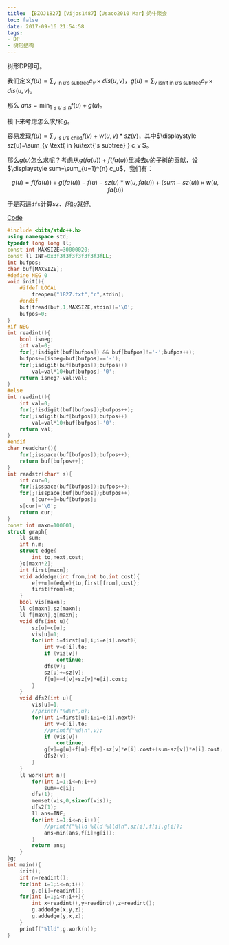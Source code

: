 ```yaml
---
title: 【BZOJ1827】【Vijos1487】【Usaco2010 Mar】奶牛聚会
toc: false
date: 2017-09-16 21:54:58
tags:
- DP
- 树形结构
---
```


树形DP即可。

<!-- more -->

我们定义$\displaystyle f(u)=\sum_{v \text{ in }u\text{'s subtree} } c_v \times dis(u,v)$，$\displaystyle g(u)=\sum_{v \text{ isn't in }u\text{'s subtree} } c_v \times dis(u,v)$。

那么 $\displaystyle ans=\min_{1\le u \le n}f(u)+g(u)$。

接下来考虑怎么求$f$和$g$。

容易发现$\displaystyle f(u)=\sum_{v\text{ is }u\text{'s child}}f(v)+w(u,v)*sz(v)$，其中$\displaystyle sz(u)=\sum_{v \text{ in }u\text{'s subtree} } c_v $。

那么$g(u)$怎么求呢？考虑从$g(fa(u))+f(fa(u))$里减去$u$的子树的贡献，设$\displaystyle sum=\sum_{u=1}^{n} c_u$，我们有：

$$g(u)=f(fa(u))+g(fa(u))-f(u)-sz(u)*w(u,fa(u))+(sum-sz(u))\times w(u,fa(u))$$

于是两遍`dfs`计算$sz$、$f$和$g$就好。

[Code](https://github.com/q234rty/OJ-Codes/blob/master/BZOJ/1827.cpp)

```cpp
#include <bits/stdc++.h>
using namespace std;
typedef long long ll;
const int MAXSIZE=30000020;
const ll INF=0x3f3f3f3f3f3f3f3fLL;
int bufpos;
char buf[MAXSIZE];
#define NEG 0
void init(){
	#ifdef LOCAL
		freopen("1827.txt","r",stdin);
	#endif
	buf[fread(buf,1,MAXSIZE,stdin)]='\0';
	bufpos=0;
}
#if NEG
int readint(){
	bool isneg;
	int val=0;
	for(;!isdigit(buf[bufpos]) && buf[bufpos]!='-';bufpos++);
	bufpos+=(isneg=buf[bufpos]=='-');
	for(;isdigit(buf[bufpos]);bufpos++)
		val=val*10+buf[bufpos]-'0';
	return isneg?-val:val;
}
#else
int readint(){
	int val=0;
	for(;!isdigit(buf[bufpos]);bufpos++);
	for(;isdigit(buf[bufpos]);bufpos++)
		val=val*10+buf[bufpos]-'0';
	return val;
}
#endif
char readchar(){
	for(;isspace(buf[bufpos]);bufpos++);
	return buf[bufpos++];
}
int readstr(char* s){
	int cur=0;
	for(;isspace(buf[bufpos]);bufpos++);
	for(;!isspace(buf[bufpos]);bufpos++)
		s[cur++]=buf[bufpos];
	s[cur]='\0';
	return cur;
}
const int maxn=100001;
struct graph{
	ll sum;
	int n,m;
	struct edge{
		int to,next,cost;
	}e[maxn*2];
	int first[maxn];
	void addedge(int from,int to,int cost){
		e[++m]=(edge){to,first[from],cost};
		first[from]=m;
	}
	bool vis[maxn];
	ll c[maxn],sz[maxn];
	ll f[maxn],g[maxn];
	void dfs(int u){
		sz[u]=c[u];
		vis[u]=1;
		for(int i=first[u];i;i=e[i].next){
			int v=e[i].to;
			if (vis[v])
				continue;
			dfs(v);
			sz[u]+=sz[v];
			f[u]+=f[v]+sz[v]*e[i].cost;
		}
	}
	void dfs2(int u){
		vis[u]=1;
		//printf("%d\n",u);
		for(int i=first[u];i;i=e[i].next){
			int v=e[i].to;
			//printf("%d\n",v);
			if (vis[v])
				continue;
			g[v]=g[u]+f[u]-f[v]-sz[v]*e[i].cost+(sum-sz[v])*e[i].cost;
			dfs2(v);
		}
	}
	ll work(int n){
		for(int i=1;i<=n;i++)
			sum+=c[i];
		dfs(1);
		memset(vis,0,sizeof(vis));
		dfs2(1);
		ll ans=INF;
		for(int i=1;i<=n;i++){
			//printf("%lld %lld %lld\n",sz[i],f[i],g[i]);
			ans=min(ans,f[i]+g[i]);
		}
		return ans;
	}
}g;
int main(){
	init();
	int n=readint();
	for(int i=1;i<=n;i++)
		g.c[i]=readint();
	for(int i=1;i<n;i++){
		int x=readint(),y=readint(),z=readint();
		g.addedge(x,y,z);
		g.addedge(y,x,z);
	}
	printf("%lld",g.work(n));
}
```

